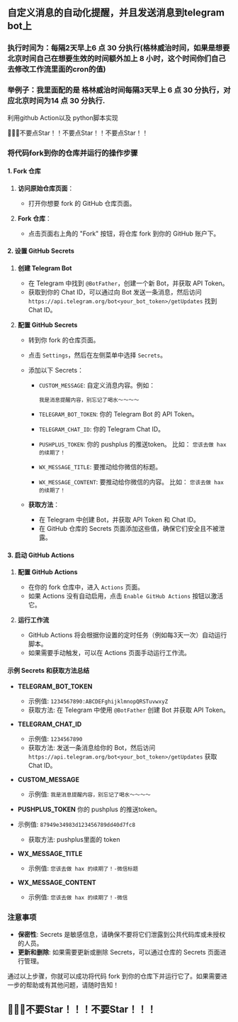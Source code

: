 ##  自定义消息的自动化提醒，并且发送消息到telegram bot上

### 执行时间为：每隔2天早上6 点 30 分执行(格林威治时间，如果是想要北京时间自己在想要生效的时间额外加上 8 小时，这个时间你们自己去修改工作流里面的cron的值)
### 举例子：我里面配的是 格林威治时间每隔3天早上 6 点 30 分执行，对应北京时间为14 点 30 分执行.


利用github Action以及 python脚本实现

🙏🙏🙏不要点Star！！不要点Star！！不要点Star！！ 


### 将代码fork到你的仓库并运行的操作步骤

#### 1. Fork 仓库

1. **访问原始仓库页面**：
    - 打开你想要 fork 的 GitHub 仓库页面。

2. **Fork 仓库**：
    - 点击页面右上角的 "Fork" 按钮，将仓库 fork 到你的 GitHub 账户下。

#### 2. 设置 GitHub Secrets
1. **创建 Telegram Bot**
    - 在 Telegram 中找到 `@BotFather`，创建一个新 Bot，并获取 API Token。
    - 获取到你的 Chat ID，可以通过向 Bot 发送一条消息，然后访问 `https://api.telegram.org/bot<your_bot_token>/getUpdates` 找到 Chat ID。

2. **配置 GitHub Secrets**
    - 转到你 fork 的仓库页面。
    - 点击 `Settings`，然后在左侧菜单中选择 `Secrets`。
    - 添加以下 Secrets：
        - `CUSTOM_MESSAGE`: 自定义消息内容。例如：
         
          ```我是消息提醒内容，别忘记了喝水～～～～```  

        - `TELEGRAM_BOT_TOKEN`: 你的 Telegram Bot 的 API Token。
        - `TELEGRAM_CHAT_ID`: 你的 Telegram Chat ID。

        - `PUSHPLUS_TOKEN`: 你的 pushplus 的推送token。
          比如：
           ```您该去做 hax 的续期了！```  
           
        - `WX_MESSAGE_TITLE`: 要推动给你微信的标题。
        - `WX_MESSAGE_CONTENT`: 要推动给你微信的内容。
           比如：
           ```您该去做 hax 的续期了！ ``` 

    - **获取方法**：
        - 在 Telegram 中创建 Bot，并获取 API Token 和 Chat ID。
        - 在 GitHub 仓库的 Secrets 页面添加这些值，确保它们安全且不被泄露。

#### 3. 启动 GitHub Actions

1. **配置 GitHub Actions**
    - 在你的 fork 仓库中，进入 `Actions` 页面。
    - 如果 Actions 没有自动启用，点击 `Enable GitHub Actions` 按钮以激活它。

2. **运行工作流**
    - GitHub Actions 将会根据你设置的定时任务（例如每3天一次）自动运行脚本。
    - 如果需要手动触发，可以在 Actions 页面手动运行工作流。

#### 示例 Secrets 和获取方法总结

- **TELEGRAM_BOT_TOKEN**
    - 示例值: `1234567890:ABCDEFghijklmnopQRSTuvwxyZ`
    - 获取方法: 在 Telegram 中使用 `@BotFather` 创建 Bot 并获取 API Token。

- **TELEGRAM_CHAT_ID**
    - 示例值: `1234567890`
    - 获取方法: 发送一条消息给你的 Bot，然后访问 `https://api.telegram.org/bot<your_bot_token>/getUpdates` 获取 Chat ID。

- **CUSTOM_MESSAGE**
    - 示例值:
      ```我是消息提醒内容，别忘记了喝水～～～～```

- **PUSHPLUS_TOKEN** 你的 pushplus 的推送token。
 - 示例值: `87949e34983d123456789dd40d7fc8`
    - 获取方法: pushplus里面的 token

- **WX_MESSAGE_TITLE** 
    - 示例值:
      ```您该去做 hax 的续期了！-微信标题```

- **WX_MESSAGE_CONTENT** 
    - 示例值:
      ```您该去做 hax 的续期了！-微信```


### 注意事项

- **保密性**: Secrets 是敏感信息，请确保不要将它们泄露到公共代码库或未授权的人员。
- **更新和删除**: 如果需要更新或删除 Secrets，可以通过仓库的 Secrets 页面进行管理。

通过以上步骤，你就可以成功将代码 fork 到你的仓库下并运行它了。如果需要进一步的帮助或有其他问题，请随时告知！

## 🌟🌟🌟不要Star！！！不要Star！！！
